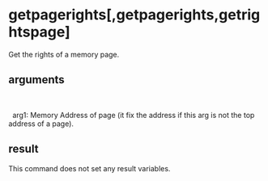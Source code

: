 
# getpagerights[,getpagerights,getrightspage]

Get the rights of a memory page.

## arguments
 
  arg1: Memory Address of page (it fix the address if this arg is not the top address of a page).

## result 
This command does not set any result variables.
